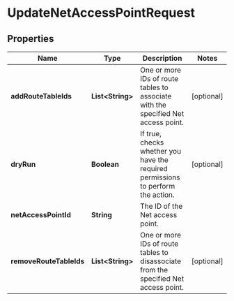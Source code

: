

# UpdateNetAccessPointRequest


## Properties

| Name | Type | Description | Notes |
|------------ | ------------- | ------------- | -------------|
|**addRouteTableIds** | **List&lt;String&gt;** | One or more IDs of route tables to associate with the specified Net access point. |  [optional] |
|**dryRun** | **Boolean** | If true, checks whether you have the required permissions to perform the action. |  [optional] |
|**netAccessPointId** | **String** | The ID of the Net access point. |  |
|**removeRouteTableIds** | **List&lt;String&gt;** | One or more IDs of route tables to disassociate from the specified Net access point. |  [optional] |



